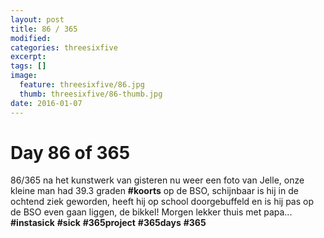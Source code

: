 ```yaml
---
layout: post
title: 86 / 365
modified:
categories: threesixfive
excerpt:
tags: []
image:
  feature: threesixfive/86.jpg
  thumb: threesixfive/86-thumb.jpg
date: 2016-01-07
---
```


# Day 86 of 365

86/365 na het kunstwerk van gisteren nu weer een foto van Jelle, onze kleine man had 39.3 graden **\#koorts** op de BSO, schijnbaar is hij in de ochtend ziek geworden, heeft hij op school doorgebuffeld en is hij pas op de BSO even gaan liggen, de bikkel! Morgen lekker thuis met papa... **\#instasick** **\#sick** **\#365project** **\#365days** **\#365**
